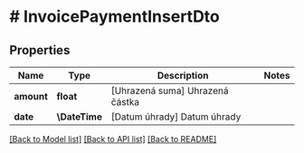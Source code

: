 # # InvoicePaymentInsertDto

## Properties

Name | Type | Description | Notes
------------ | ------------- | ------------- | -------------
**amount** | **float** | [Uhrazená suma] Uhrazená částka |
**date** | **\DateTime** | [Datum úhrady] Datum úhrady |

[[Back to Model list]](../../README.md#models) [[Back to API list]](../../README.md#endpoints) [[Back to README]](../../README.md)
